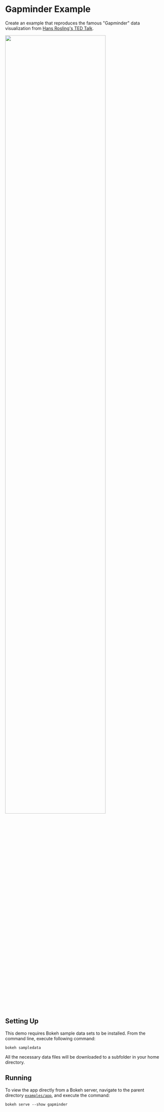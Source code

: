 # Gapminder Example

Create an example that reproduces the famous "Gapminder" data visualization from
[Hans Rosling's TED Talk](https://www.ted.com/talks/hans_rosling_the_best_stats_you_ve_ever_seen).

<img src="https://static.bokeh.org/gapminder.png" width="80%"></img>

## Setting Up

This demo requires Bokeh sample data sets to be installed. From the command
line, execute following command:

    bokeh sampledata

All the necessary data files will be downloaded to a subfolder in your home
directory.

## Running

To view the app directly from a Bokeh server, navigate to the parent directory
[`examples/app`](https://github.com/bokeh/bokeh/tree/master/examples/app),
and execute the command:

    bokeh serve --show gapminder
